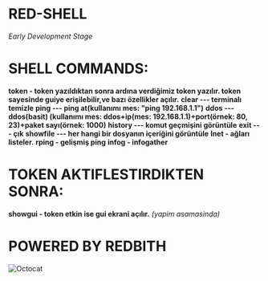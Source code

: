 # RED-SHELL
*Early Development Stage*
# SHELL COMMANDS:
**token - token yazıldıktan sonra ardına verdiğimiz token yazılır. token sayesinde guiye erişilebilir,ve bazı özellikler açılır.**
**clear --- terminalı temizle**
**ping --- ping at(kullanımı mes: "ping 192.168.1.1")**
**ddos --- ddos(basit) (kullanımı mes: ddos+ip(mes: 192.168.1.1)+port(örnek: 80, 23)+paket sayı(örnek: 1000)**
**history --- komut geçmişini görüntüle**
**exit --- çık**
**showfile --- her hangi bir dosyanın içeriğini görüntüle**
**lnet - ağları listeler.**
**rping - gelişmiş ping**
**infog - infogather**

# TOKEN AKTIFLESTIRDIKTEN SONRA:
**showgui - token etkin ise gui ekrani açılır.**
*(yapim asamasinda)*

# POWERED BY REDBITH
![Octocat](https://cyberdark.org/data/avatars/m/0/67.jpg?1699895121)

